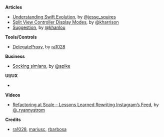 
**Articles**

* [Understanding Swift Evolution](http://www.jessesquires.com/understanding-swift-evolution/), by [@jesse_squires](https://twitter.com/jesse_squires)
* [Split View Controller Display Modes](http://useyourloaf.com/blog/split-view-controller-display-modes/), by [@kharrison](https://twitter.com/kharrison)
* [Suggestion](http://khanlou.com/2016/10/suggestion/), by [@khanlou](http://www.twitter.com/khanlou)


**Tools/Controls**

* [DelegateProxy](https://github.com/ra1028/DelegateProxy), by [ra1028](https://github.com/ra1028)

**Business**

* [Socking simians](http://www.allenpike.com/2016/socking-simians/), by [@apike](http://www.twitter.com/apike/)

**UI/UX**

*

**Videos**

* [Refactoring at Scale – Lessons Learned Rewriting Instagram’s Feed](https://realm.io/news/tryswift-ryan-nystrom-refactoring-at-scale-lessons-learned-rewriting-instagram-feed/), by [@_ryannystrom](https://twitter.com/_ryannystrom)

**Credits**

* [ra1028](https://github.com/ra1028), [mariusc](https://github.com/mariusc), [rbarbosa](https://github.com/rbarbosa)
